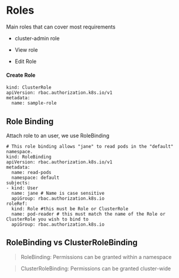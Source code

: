 # Roles

Main roles that can cover most requirements

* cluster-admin role

* View role

* Edit Role

#### Create Role

```
kind: ClusterRole
apiVersion: rbac.authorization.k8s.io/v1
metadata:
  name: sample-role
```

## Role Binding

Attach role to an user, we use RoleBinding

```
# This role binding allows "jane" to read pods in the "default" namespace.
kind: RoleBinding
apiVersion: rbac.authorization.k8s.io/v1
metadata:
  name: read-pods
  namespace: default
subjects:
- kind: User
  name: jane # Name is case sensitive
  apiGroup: rbac.authorization.k8s.io
roleRef:
  kind: Role #this must be Role or ClusterRole
  name: pod-reader # this must match the name of the Role or ClusterRole you wish to bind to
  apiGroup: rbac.authorization.k8s.io
```

 ## RoleBinding vs ClusterRoleBinding
 
 >  RoleBinding: Permissions can be granted within a namespace
 
 >  ClusterRoleBinding: Permissions can be granted cluster-wide
 
 
 
